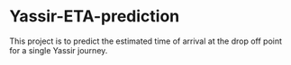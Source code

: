 # Yassir-ETA-prediction
This project is to predict the estimated time of arrival at the drop off point for a single Yassir journey.
